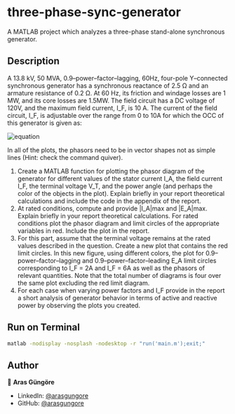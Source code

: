 # three-phase-sync-generator

A MATLAB project which analyzes a three-phase stand-alone synchronous generator.



## Description

A 13.8 kV, 50 MVA, 0.9–power–factor–lagging, 60Hz, four-pole Y–connected synchronous generator has a synchronous
reactance of 2.5 Ω and an armature resistance of 0.2 Ω. At 60 Hz, its friction and windage losses are 1 MW, and
its core losses are 1.5MW. The field circuit has a DC voltage of 120V, and the maximum field current, I_F, is 10 A.
The current of the field circuit, I_F, is adjustable over the range from 0 to 10A for which the OCC of this generator is given as:

![equation](https://latex.codecogs.com/svg.image?V_{T,OpenCircuit}(I_F)=20\,(1.05-\exp(-0.3\,I_F))\;kV)

In all of the plots, the phasors need to be in vector shapes not as simple lines (Hint: check the
command quiver).

1. Create a MATLAB function for plotting the phasor diagram of the generator for different
    values of the stator current I_A, the field current I_F, the terminal voltage V_T, and
    the power angle (and perhaps the color of the objects in the plot). Explain briefly in
    your report theoretical calculations and include the code in the appendix of the report.
2. At rated conditions, compute and provide |I_A|max and |E_A|max. Explain briefly in your
    report theoretical calculations. For rated conditions plot the phasor diagram and limit
    circles of the appropriate variables in red. Include the plot in the report.
3. For this part, assume that the terminal voltage remains at the rated values described in the
    question. Create a new plot that contains the red limit circles. In this new figure, using
    different colors, the plot for 0.9–power–factor–lagging and 0.9–power–factor–leading E_A limit
    circles corresponding to I_F = 2A and I_F = 6A as well as the phasors of relevant quantities.
    Note that the total number of diagrams is four over the same plot excluding the red limit
    diagram.
4. For each case when varying power factors and I_F provide in the report a short analysis of
    generator behavior in terms of active and reactive power by observing the plots you created.



## Run on Terminal

```sh
matlab -nodisplay -nosplash -nodesktop -r "run('main.m');exit;"
```



## Author

👤 **Aras Güngöre**

* LinkedIn: [@arasgungore](https://www.linkedin.com/in/arasgungore)
* GitHub: [@arasgungore](https://github.com/arasgungore)
